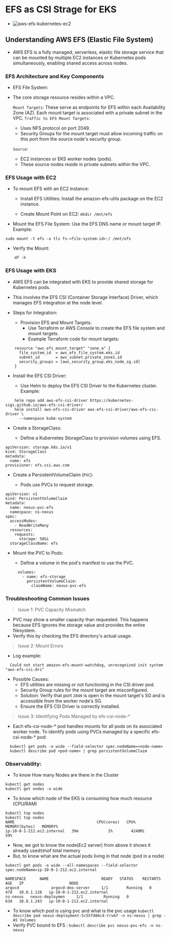 # EFS as CSI Strage for EKS


- ![aws-efs-kubernetes-ec2](https://github.com/user-attachments/assets/c4170417-c615-4acf-8272-29e8597e3406)

## Understanding AWS EFS (Elastic File System)

- AWS EFS is a fully managed, serverless, elastic file storage service that can be mounted by multiple EC2 instances or Kubernetes pods simultaneously, enabling shared access across nodes.

### EFS Architecture and Key Components

  - EFS File System:
  - The core storage resource resides within a VPC.

    `Mount Targets`:
    These serve as endpoints for EFS within each Availability Zone (AZ). Each mount target is associated with a private subnet in the VPC.
    `Traffic to EFS Mount Targets`:
      - Uses NFS protocol on port 2049.
      - Security Groups for the mount target must allow incoming traffic on this port from the source node's security group.

    `Source`:
      - EC2 instances or EKS worker nodes (pods).
      - These source nodes reside in private subnets within the VPC.

### EFS Usage with EC2

- To mount EFS with an EC2 instance:

    - Install EFS Utilities: Install the amazon-efs-utils package on the EC2 instance.

    - Create Mount Point on EC2: `mkdir /mnt/efs`

- Mount the EFS File System: Use the EFS DNS name or mount target IP.
Example:
```
sudo mount -t efs -o tls fs-<file-system-id>:/ /mnt/efs
```

- Verify the Mount:
```
    df -h
```

### EFS Usage with EKS

- AWS EFS can be integrated with EKS to provide shared storage for Kubernetes pods. 
- This involves the EFS CSI (Container Storage Interface) Driver, which manages EFS integration at the node level.
- Steps for Integration:

  - Provision EFS and Mount Targets:
      - Use Terraform or AWS Console to create the EFS file system and mount targets.
      - Example Terraform code for mount targets:
```
    resource "aws_efs_mount_target" "zone_a" {
      file_system_id  = aws_efs_file_system.eks.id
      subnet_id       = aws_subnet.private_zone1.id
      security_groups = [aws_security_group.eks_node_sg.id]
    }
```
- Install the EFS CSI Driver:

    - Use Helm to deploy the EFS CSI Driver to the Kubernetes cluster.
    Example:
```
    helm repo add aws-efs-csi-driver https://kubernetes-sigs.github.io/aws-efs-csi-driver/
    helm install aws-efs-csi-driver aws-efs-csi-driver/aws-efs-csi-driver \
      --namespace kube-system
```
- Create a StorageClass:

  - Define a Kubernetes StorageClass to provision volumes using EFS.
```
apiVersion: storage.k8s.io/v1
kind: StorageClass
metadata:
  name: efs
provisioner: efs.csi.aws.com
```
- Create a PersistentVolumeClaim (`PVC`):

  - Pods use PVCs to request storage.
```
apiVersion: v1
kind: PersistentVolumeClaim
metadata:
  name: nexus-pvc-efs
  namespace: ns-nexus
spec:
  accessModes:
    - ReadWriteMany
  resources:
    requests:
      storage: 50Gi
  storageClassName: efs
```
- Mount the PVC to Pods:

  - Define a volume in the pod's manifest to use the PVC.
  ```
    volumes:
      - name: efs-storage
        persistentVolumeClaim:
          claimName: nexus-pvc-efs
  ```
### Troubleshooting Common Issues
>  Issue 1: PVC Capacity Mismatch

  - PVC may show a smaller capacity than requested. This happens because EFS ignores the storage value and provides the entire filesystem. 
  - Verify this by checking the EFS directory's actual usage.

> Issue 2: Mount Errors

  - Log example:
  ```
    Could not start amazon-efs-mount-watchdog, unrecognized init system "aws-efs-csi-dri"
  ```
  - Possible Causes:
      - EFS utilities are missing or not functioning in the CSI driver pod.
      - Security Group rules for the mount target are misconfigured.
      - Solution: Verify that port `2049` is open in the mount target's SG and is accessible from the worker node's SG.
      - Ensure the EFS CSI Driver is correctly installed.

> Issue 3: Identifying Pods Managed by efs-csi-node-*

  - Each efs-csi-node-* pod handles mounts for all pods on its associated worker node. To identify pods using PVCs managed by a specific efs-csi-node-* pod:
  ```
    kubectl get pods -o wide --field-selector spec.nodeName=<node-name>
    kubectl describe pod <pod-name> | grep persistentVolumeClaim
  ```

### Observability: 
- To know How many Nodes are there in the Cluster
```
kubectl get nodes 
kubectl get nodes -o wide
```
- To know which node of the EKS is consuming how much resource (CPU/RAM)
 ```
 kubectl top nodes  
 kubectl top nodes
NAME                                    CPU(cores)   CPU%   MEMORY(bytes)   MEMORY%
ip-10-0-1-212.ec2.internal   39m             2%        4240Mi                   59%

```

- Now, we got to know the node(Ec2 server) from above it shows it already used` 59% `of total memory
- But, to know what are the actual pods living in that node (pod in a node)
```
kubectl get pods -o wide --all-namespaces --field-selector spec.nodeName=ip-10-0-1-212.ec2.internal

NAMESPACE      NAME                       READY   STATUS    RESTARTS      AGE   IP                    NODE                        
argocd              argocd-dex-server     1/1        Running   0                     47d   10.0.1.128   ip-10-0-1-212.ec2.internal   
ns-nexus   nexus-deploymen     1/1         Running   0                    63d   10.0.1.243   ip-10-0-1-212.ec2.internal   
```


- To know which pod is using pvc and what is the pvc usage
`kubectl describe pod nexus-deployment-5c55f486c4-trvm7 -n ns-nexus | grep -A5 Volumes`
- Verify PVC bound to EFS : `kubectl describe pvc nexus-pvc-efs -n ns-nexus`
